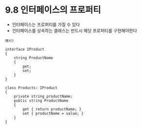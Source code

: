 # 9.8 인터페이스의 프로퍼티
* 인터페이스는 프로퍼티를 가질 수 있다
* 인터페이스를 상속하는 클래스는 반드시 해당 프로퍼티를 구현해야한다

```
예시)

interface IProduct
{
    string ProductName
    {
        get;
        set;
    }
}

class Products: IProduct
{
    private string productName;
	public string ProductName
    {
        get { return productName; }
        set { productName = value; }
    }
}


```




